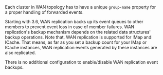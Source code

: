 
Each cluster in WAN topology has to have a unique `group-name` property for a proper handling of forwarded events.
 
Starting with 3.6, WAN replication backs up its event queues to other members to prevent event loss in case of member failures.
WAN replication's backup mechanism depends on the related data structures' backup operations. Note that, WAN replication is supported for IMap and ICache.
That means, as far as you set a backup count for your IMap or ICache instances, WAN replication events generated by these instances are also replicated.
 
There is no additional configuration to enable/disable WAN replication event backups.




